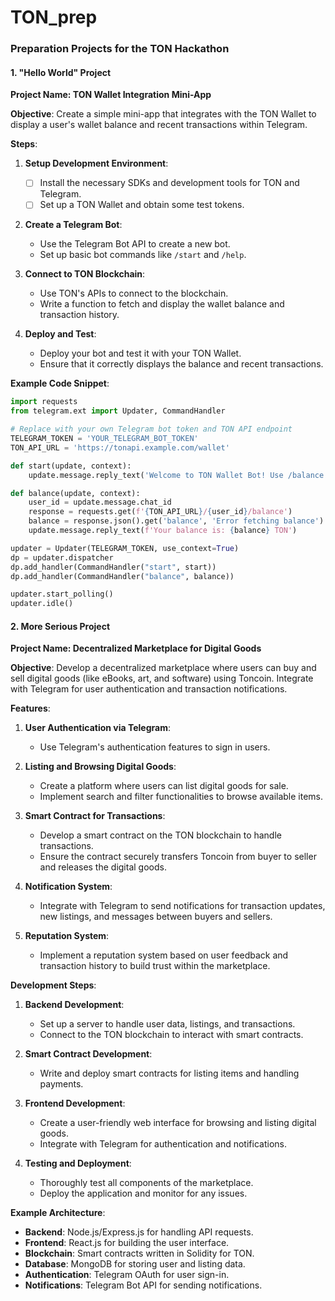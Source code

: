 # TON_prep

### Preparation Projects for the TON Hackathon

#### 1. "Hello World" Project

**Project Name: TON Wallet Integration Mini-App**

**Objective**: Create a simple mini-app that integrates with the TON Wallet to display a user's wallet balance and recent transactions within Telegram.

**Steps**:

1. **Setup Development Environment**:

   - [ ] Install the necessary SDKs and development tools for TON and Telegram.
   - [ ] Set up a TON Wallet and obtain some test tokens.

2. **Create a Telegram Bot**:

   - Use the Telegram Bot API to create a new bot.
   - Set up basic bot commands like `/start` and `/help`.

3. **Connect to TON Blockchain**:

   - Use TON's APIs to connect to the blockchain.
   - Write a function to fetch and display the wallet balance and transaction history.

4. **Deploy and Test**:
   - Deploy your bot and test it with your TON Wallet.
   - Ensure that it correctly displays the balance and recent transactions.

**Example Code Snippet**:

```python
import requests
from telegram.ext import Updater, CommandHandler

# Replace with your own Telegram bot token and TON API endpoint
TELEGRAM_TOKEN = 'YOUR_TELEGRAM_BOT_TOKEN'
TON_API_URL = 'https://tonapi.example.com/wallet'

def start(update, context):
    update.message.reply_text('Welcome to TON Wallet Bot! Use /balance to check your balance.')

def balance(update, context):
    user_id = update.message.chat_id
    response = requests.get(f'{TON_API_URL}/{user_id}/balance')
    balance = response.json().get('balance', 'Error fetching balance')
    update.message.reply_text(f'Your balance is: {balance} TON')

updater = Updater(TELEGRAM_TOKEN, use_context=True)
dp = updater.dispatcher
dp.add_handler(CommandHandler("start", start))
dp.add_handler(CommandHandler("balance", balance))

updater.start_polling()
updater.idle()
```

#### 2. More Serious Project

**Project Name: Decentralized Marketplace for Digital Goods**

**Objective**: Develop a decentralized marketplace where users can buy and sell digital goods (like eBooks, art, and software) using Toncoin. Integrate with Telegram for user authentication and transaction notifications.

**Features**:

1. **User Authentication via Telegram**:

   - Use Telegram's authentication features to sign in users.

2. **Listing and Browsing Digital Goods**:

   - Create a platform where users can list digital goods for sale.
   - Implement search and filter functionalities to browse available items.

3. **Smart Contract for Transactions**:

   - Develop a smart contract on the TON blockchain to handle transactions.
   - Ensure the contract securely transfers Toncoin from buyer to seller and releases the digital goods.

4. **Notification System**:

   - Integrate with Telegram to send notifications for transaction updates, new listings, and messages between buyers and sellers.

5. **Reputation System**:
   - Implement a reputation system based on user feedback and transaction history to build trust within the marketplace.

**Development Steps**:

1. **Backend Development**:

   - Set up a server to handle user data, listings, and transactions.
   - Connect to the TON blockchain to interact with smart contracts.

2. **Smart Contract Development**:

   - Write and deploy smart contracts for listing items and handling payments.

3. **Frontend Development**:

   - Create a user-friendly web interface for browsing and listing digital goods.
   - Integrate with Telegram for authentication and notifications.

4. **Testing and Deployment**:
   - Thoroughly test all components of the marketplace.
   - Deploy the application and monitor for any issues.

**Example Architecture**:

- **Backend**: Node.js/Express.js for handling API requests.
- **Frontend**: React.js for building the user interface.
- **Blockchain**: Smart contracts written in Solidity for TON.
- **Database**: MongoDB for storing user and listing data.
- **Authentication**: Telegram OAuth for user sign-in.
- **Notifications**: Telegram Bot API for sending notifications.

